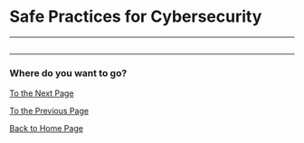 # Safe Practices for Cybersecurity 
---
##


---
### Where do you want to go?
[To the Next Page](practice.md)

[To the Previous Page](introduction.md)

[Back to Home Page](README.md)


